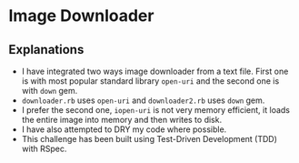 # Image Downloader


## Explanations

- I have integrated two ways image downloader from a text file. First one is with most popular standard library `open-uri` and the second one is with `down` gem.
- `downloader.rb` uses `open-uri` and `downloader2.rb` uses `down` gem.
- I prefer the second one, `iopen-uri` is not very memory efficient, it loads the entire image into memory and then writes to disk.
- I have also attempted to DRY my code where possible.
- This challenge has been built using Test-Driven Development (TDD) with RSpec.
